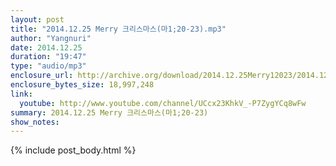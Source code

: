 ```yaml
---
layout: post
title: "2014.12.25 Merry 크리스마스(마1;20-23).mp3"
author: "Yangnuri"
date: 2014.12.25
duration: "19:47"
type: "audio/mp3"
enclosure_url: http://archive.org/download/2014.12.25Merry12023/2014.12.25%20Merry%20%ED%81%AC%EB%A6%AC%EC%8A%A4%EB%A7%88%EC%8A%A4%28%EB%A7%881%3B20-23%29.mp3
enclosure_bytes_size: 18,997,248
link:
  youtube: http://www.youtube.com/channel/UCcx23KhkV_-P7ZygYCq8wFw
summary: 2014.12.25 Merry 크리스마스(마1;20-23)
show_notes:
---
```


{% include post_body.html %}

